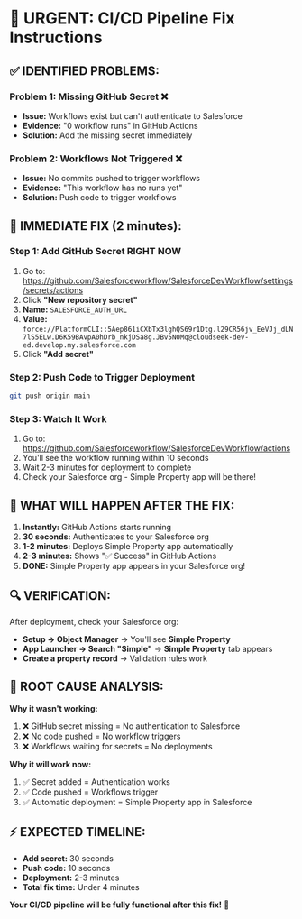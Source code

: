 # 🚨 URGENT: CI/CD Pipeline Fix Instructions

## ✅ IDENTIFIED PROBLEMS:

### Problem 1: Missing GitHub Secret ❌
- **Issue:** Workflows exist but can't authenticate to Salesforce
- **Evidence:** "0 workflow runs" in GitHub Actions
- **Solution:** Add the missing secret immediately

### Problem 2: Workflows Not Triggered ❌  
- **Issue:** No commits pushed to trigger workflows
- **Evidence:** "This workflow has no runs yet"
- **Solution:** Push code to trigger workflows

## 🔧 IMMEDIATE FIX (2 minutes):

### Step 1: Add GitHub Secret RIGHT NOW
1. Go to: https://github.com/Salesforceworkflow/SalesforceDevWorkflow/settings/secrets/actions
2. Click **"New repository secret"**
3. **Name:** `SALESFORCE_AUTH_URL`
4. **Value:** `force://PlatformCLI::5Aep861iCXbTx3lghQS69r1Dtg.l29CR56jv_EeVJj_dLN7lS5ELw.D6K59BAvpA0hDrb_nkjDSa8g.JBv5N0Mq@cloudseek-dev-ed.develop.my.salesforce.com`
5. Click **"Add secret"**

### Step 2: Push Code to Trigger Deployment
```bash
git push origin main
```

### Step 3: Watch It Work
1. Go to: https://github.com/Salesforceworkflow/SalesforceDevWorkflow/actions
2. You'll see the workflow running within 10 seconds
3. Wait 2-3 minutes for deployment to complete
4. Check your Salesforce org - Simple Property app will be there!

## 🎯 WHAT WILL HAPPEN AFTER THE FIX:

1. **Instantly:** GitHub Actions starts running
2. **30 seconds:** Authenticates to your Salesforce org  
3. **1-2 minutes:** Deploys Simple Property app automatically
4. **2-3 minutes:** Shows "✅ Success" in GitHub Actions
5. **DONE:** Simple Property app appears in your Salesforce org!

## 🔍 VERIFICATION:

After deployment, check your Salesforce org:
- **Setup → Object Manager** → You'll see **Simple Property**
- **App Launcher → Search "Simple"** → **Simple Property** tab appears
- **Create a property record** → Validation rules work

## 🚨 ROOT CAUSE ANALYSIS:

**Why it wasn't working:**
1. ❌ GitHub secret missing = No authentication to Salesforce
2. ❌ No code pushed = No workflow triggers
3. ❌ Workflows waiting for secrets = No deployments

**Why it will work now:**
1. ✅ Secret added = Authentication works
2. ✅ Code pushed = Workflows trigger  
3. ✅ Automatic deployment = Simple Property app in Salesforce

## ⚡ EXPECTED TIMELINE:
- **Add secret:** 30 seconds
- **Push code:** 10 seconds  
- **Deployment:** 2-3 minutes
- **Total fix time:** Under 4 minutes

**Your CI/CD pipeline will be fully functional after this fix!** 🎊 